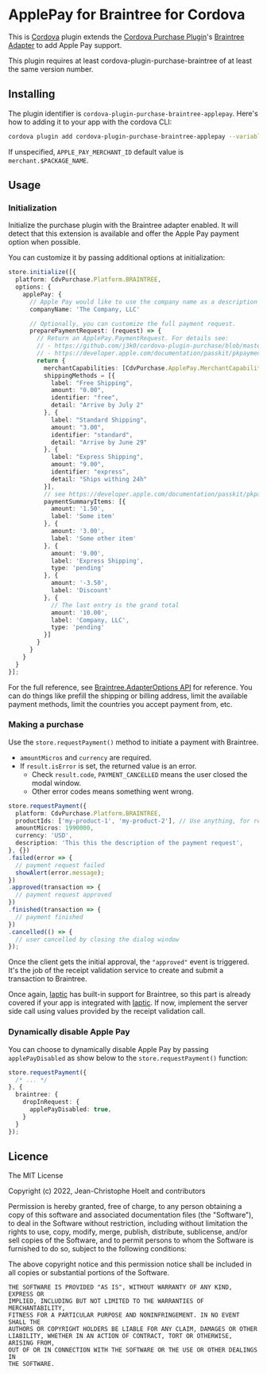 # ApplePay for Braintree for Cordova

This is [Cordova](http://cordova.apache.org/) plugin extends the [Cordova Purchase Plugin](https://github.com/j3k0/cordova-plugin-purchase/)'s [Braintree Adapter](https://github.com/j3k0/cordova-plugin-purchase/) to add Apple Pay support.

This plugin requires at least cordova-plugin-purchase-braintree of at least the same version number.

## Installing

The plugin identifier is `cordova-plugin-purchase-braintree-applepay`. Here's how to adding it to your app with the cordova CLI:

```sh
cordova plugin add cordova-plugin-purchase-braintree-applepay --variable APPLE_PAY_MERCHANT_ID=merchant.my.app.com
```

If unspecified, `APPLE_PAY_MERCHANT_ID` default value is `merchant.$PACKAGE_NAME`.

## Usage

### Initialization

Initialize the purchase plugin with the Braintree adapter enabled. It will detect that this extension is available and offer the Apple Pay payment option when possible.

You can customize it by passing additional options at initialization:

```ts
store.initialize([{
  platform: CdvPurchase.Platform.BRAINTREE,
  options: {
    applePay: {
      // Apple Pay would like to use the company name as a description for the payment total
      companyName: 'The Company, LLC'

      // Optionally, you can customize the full payment request.
      preparePaymentRequest: (request) => {
        // Return an ApplePay.PaymentRequest. For details see:
        // - https://github.com/j3k0/cordova-plugin-purchase/blob/master/api/interfaces/CdvPurchase.ApplePay.PaymentRequest.md
        // - https://developer.apple.com/documentation/passkit/pkpaymentrequest/ for details.
        return {
          merchantCapabilities: [CdvPurchase.ApplePay.MerchantCapability.EMV],
          shippingMethods = [{
            label: "Free Shipping",
            amount: "0.00",
            identifier: "free",
            detail: "Arrive by July 2"
          }, {
            label: "Standard Shipping",
            amount: "3.00",
            identifier: "standard",
            detail: "Arrive by June 29"
          }, {
            label: "Express Shipping",
            amount: "9.00",
            identifier: "express",
            detail: "Ships withing 24h"
          }],
          // see https://developer.apple.com/documentation/passkit/pkpaymentrequest/1619231-paymentsummaryitems
          paymentSummaryItems: [{
            amount: '1.50',
            label: 'Some item'
          }, {
            amount: '3.00',
            label: 'Some other item'
          }, {
            amount: '9.00',
            label: 'Express Shipping',
            type: 'pending'
          }, {
            amount: '-3.50',
            label: 'Discount'
          }, {
            // The last entry is the grand total
            amount: '10.00',
            label: 'Company, LLC',
            type: 'pending'
          }]
        }
      }
    }
  }
}];
```

For the full reference, see [Braintree.AdapterOptions API](https://github.com/j3k0/cordova-plugin-purchase/blob/master/api/interfaces/CdvPurchase.Braintree.AdapterOptions.md) for reference. You can do things like prefill the shipping or billing address, limit the available payment methods, limit the countries you accept payment from, etc.

### Making a purchase

Use the `store.requestPayment()` method to initiate a payment with Braintree.

- `amountMicros` and `currency` are required.
- If `result.isError` is set, the returned value is an error.
  - Check `result.code`, `PAYMENT_CANCELLED` means the user closed the modal window.
  - Other error codes means something went wrong.

```ts
store.requestPayment({
  platform: CdvPurchase.Platform.BRAINTREE,
  productIds: ['my-product-1', 'my-product-2'], // Use anything, for reference
  amountMicros: 1990000,
  currency: 'USD',
  description: 'This this the description of the payment request',
}, {})
.failed(error => {
  // payment request failed
  showAlert(error.message);
})
.approved(transaction => {
  // payment request approved
})
.finished(transaction => {
  // payment finished
})
.cancelled(() => {
  // user cancelled by closing the dialog window
});
```

Once the client gets the initial approval, the `"approved"` event is triggered. It's the job of
the receipt validation service to create and submit a transaction to Braintree.

Once again, [Iaptic](https://www.iaptic.com/) has built-in support for Braintree, so this part is already covered if your app is integrated with [Iaptic](https://www.iaptic.com/). If now, implement the server side call using values provided by the receipt validation call.

### Dynamically disable Apple Pay

You can choose to dynamically disable Apple Pay by passing `applePayDisabled` as show below to the `store.requestPayment()` function:

```ts
store.requestPayment({
  /* ... */
}, {
  braintree: {
    dropInRequest: {
      applePayDisabled: true,
    }
  }
});
```

## Licence

The MIT License

Copyright (c) 2022, Jean-Christophe Hoelt and contributors

Permission is hereby granted, free of charge, to any person obtaining a copy
of this software and associated documentation files (the "Software"), to deal
in the Software without restriction, including without limitation the rights
to use, copy, modify, merge, publish, distribute, sublicense, and/or sell
copies of the Software, and to permit persons to whom the Software is
furnished to do so, subject to the following conditions:

The above copyright notice and this permission notice shall be included in
all copies or substantial portions of the Software.

```
THE SOFTWARE IS PROVIDED "AS IS", WITHOUT WARRANTY OF ANY KIND, EXPRESS OR
IMPLIED, INCLUDING BUT NOT LIMITED TO THE WARRANTIES OF MERCHANTABILITY,
FITNESS FOR A PARTICULAR PURPOSE AND NONINFRINGEMENT. IN NO EVENT SHALL THE
AUTHORS OR COPYRIGHT HOLDERS BE LIABLE FOR ANY CLAIM, DAMAGES OR OTHER
LIABILITY, WHETHER IN AN ACTION OF CONTRACT, TORT OR OTHERWISE, ARISING FROM,
OUT OF OR IN CONNECTION WITH THE SOFTWARE OR THE USE OR OTHER DEALINGS IN
THE SOFTWARE.
```
